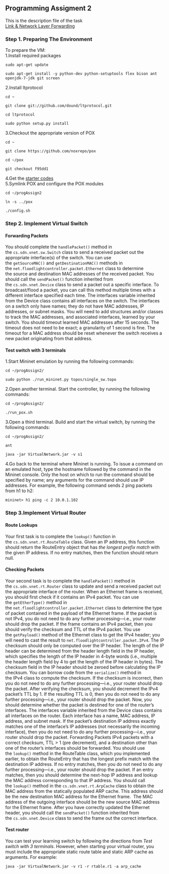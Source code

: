 ## Programming Assigment 2
This is the description file of the task <br>
[Link & Network Layer Forwarding](https://github.com/louisja1/ComputerNetworkingAssignments/blob/master/Assignment%233/Mininet-P2.docx)<br>
### Step 1. Preparing The Environment
To prepare the VM: <br>
1.Install required packages
```
sudo apt-get update
```
```
sudo apt-get install -y python-dev python-setuptools flex bison ant openjdk-7-jdk git screen
```
2.Install ltprotocol
```
cd ~ 
```
```
git clone git://github.com/dound/ltprotocol.git 
```
```
cd ltprotocol 
```
```
sudo python setup.py install
```
3.Checkout the appropriate version of POX
```
cd ~
```
```
git clone https://github.com/noxrepo/pox
```
```
cd ~/pox 
```
```
git checkout f95dd1
```
4.Get the [starter codes](http://www.cs.sjtu.edu.cn//~yzhu/courses/comnet_18fall/ProgrammingAssignments/progAssign2.tar)<br>
5.Symlink POX and configure the POX modules
```
cd ~/progAssign2
```
```
ln -s ../pox
```
```
./config.sh
```
### Step 2. Implement Virtual Switch
#### Forwarding Packets
You should complete the `handlePacket()` method in the `cs.sdn.vnet.sw.Switch` class to send a received packet out the appropriate interface(s) of the switch. You can use the `getSourceMAC()` and `getDestinationMAC()` methods in the `net.floodlightcontroller.packet.Ethernet` class to determine the source and destination MAC addresses of the received packet.
You should call the `sendPacket()` function inherited from the `cs.sdn.vnet.Device` class to send a packet out a specific interface. To broadcast/flood a packet, you can call this method multiple times with a different interface specified each time. The interfaces variable inherited from the Device class contains all interfaces on the switch. The interfaces on a switch only have names; they do not have MAC addresses, IP addresses, or subnet masks.
You will need to add structures and/or classes to track the MAC addresses, and associated interfaces, learned by your switch. You should timeout learned MAC addresses after 15 seconds. The timeout does not need to be exact; a granularity of 1 second is fine. The timeout for a MAC address should be reset whenever the switch receives a new packet originating from that address.
#### Test switch with 3 terminals
1.Start Mininet emulation by running the following commands:
```
cd ~/progAssign2/
```
```
sudo python ./run_mininet.py topos/single_sw.topo
```
2.Open another terminal. Start the controller, by running the following commands:
```
cd ~/progAssign2/
```
```
./run_pox.sh
```
3.Open a third terminal. Build and start the virtual switch, by running the following commands:
```
cd ~/progAssign2/
```
```
ant
```
```
java -jar VirtualNetwork.jar -v s1
```
4.Go back to the terminal where Mininet is running. To issue a command on an emulated host, type the hostname followed by the command in the Mininet console. Only the host on which to run the command should be specified by name; any arguments for the command should use IP addresses. For example, the following command sends 2 ping packets from h1 to h2:
```
mininet> h1 ping -c 2 10.0.1.102
```
### Step 3.Implement Virtual Router
#### Route Lookups
Your first task is to complete the `lookup()` function in the `cs.sdn.vnet.rt.RouteTable` class. Given an IP address, this function should return the RouteEntry object that has _the longest prefix match_ with the given IP address. If no entry matches, then the function should return null.
#### Checking Packets
Your second task is to complete the `handlePacket()` method in the `cs.sdn.vnet.rt.Router` class to update and send a received packet out the appropriate interface of the router.
When an Ethernet frame is received, you should first check if it contains an IPv4 packet. You can use the `getEtherType()` method in the `net.floodlightcontroller.packet.Ethernet` class to determine the type of packet contained in the payload of the Ethernet frame. If the packet is not IPv4, you do not need to do any further processing—i.e., your router should drop the packet.
If the frame contains an IPv4 packet, then you should verify the checksum and TTL of the IPv4 packet. You use the `getPayload()` method of the Ethernet class to get the IPv4 header; you will need to cast the result to `net.floodlightcontroller.packet.IPv4`.
The IP checksum should only be computed over the IP header. The length of the IP header can be determined from the header length field in the IP header, which specifies the length of the IP header in 4-byte words (i.e., multiple the header length field by 4 to get the length of the IP header in bytes). The checksum field in the IP header should be zeroed before calculating the IP checksum. You can borrow code from the `serialize()` method in the IPv4 class to compute the checksum. If the checksum is incorrect, then you do not need to do any further processing—i.e., your router should drop the packet.
After verifying the checksum, you should decrement the IPv4 packet’s TTL by 1. If the resulting TTL is 0, then you do not need to do any further processing—i.e., your router should drop the packet.
Now, you should determine whether the packet is destined for one of the router’s interfaces. The interfaces variable inherited from the Device class contains all interfaces on the router. Each interface has a name, MAC address, IP address, and subnet mask. If the packet’s destination IP address exactly matches one of the interface’s IP addresses (not necessarily the incoming interface), then you do not need to do any further processing—i.e., your router should drop the packet.
Forwarding Packets
IPv4 packets with a correct checksum, TTL > 1 (pre decrement), and a destination other than one of the router’s interfaces should be forwarded. You should use the `lookup()` method in the RouteTable class, which you implemented earlier, to obtain the RouteEntry that has the longest prefix match with the destination IP address. If no entry matches, then you do not need to do any further processing—i.e., your router should drop the packet.
If an entry matches, then you should determine the next-hop IP address and lookup the MAC address corresponding to that IP address. You should call the `lookup()` method in the `cs.sdn.vnet.rt.ArpCache` class to obtain the MAC address from the statically populated ARP cache. This address should be the new destination MAC address for the Ethernet frame.  The MAC address of the outgoing interface should be the new source MAC address for the Ethernet frame.
After you have correctly updated the Ethernet header, you should call the `sendPacket()` function inherited from the `cs.sdn.vnet.Device` class to send the frame out the correct interface.
#### Test router
You can test your learning switch by following the directions from _Test switch with 3 terminals_. However, when starting your virtual router, you must include the appropriate static route table and static ARP cache as arguments. For example:
```
java -jar VirtualNetwork.jar -v r1 -r rtable.r1 -a arp_cache
```
